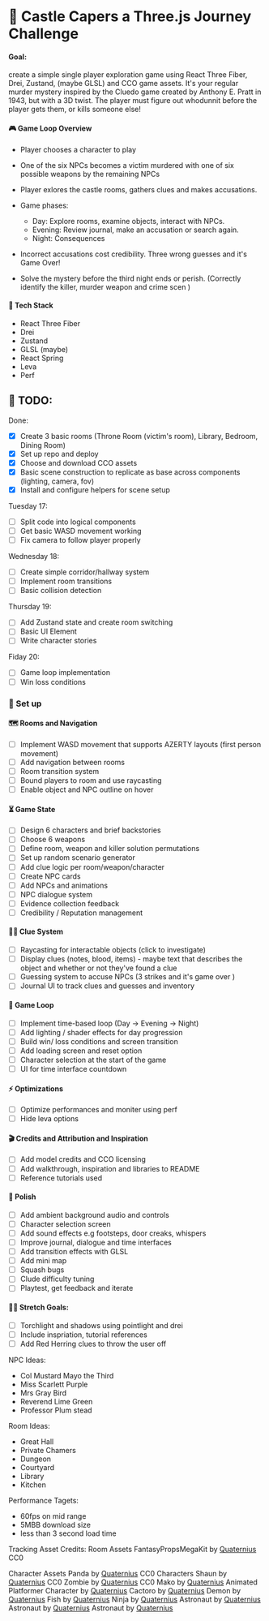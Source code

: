 # 🏰 Castle Capers a Three.js Journey Challenge

#### Goal:

create a simple single player exploration game using React Three Fiber, Drei, Zustand, (maybe GLSL) and CCO game assets. It's your regular murder mystery inspired by the Cluedo game created by Anthony E. Pratt in 1943, but with a 3D twist. The player must figure out whodunnit before the player gets them, or kills someone else!

#### 🎮 Game Loop Overview

- Player chooses a character to play
- One of the six NPCs becomes a victim murdered with one of six possible weapons by the remaining NPCs
- Player exlores the castle rooms, gathers clues and makes accusations.

- Game phases:
  - Day: Explore rooms, examine objects, interact with NPCs.
  - Evening: Review journal, make an accusation or search again.
  - Night: Consequences
- Incorrect accusations cost credibility. Three wrong guesses and it's Game Over!
- Solve the mystery before the third night ends or perish. (Correctly identify the killer, murder weapon and crime scen )

#### 🔧 Tech Stack

- React Three Fiber
- Drei
- Zustand
- GLSL (maybe)
- React Spring
- Leva
- Perf

## 🚧 TODO:

Done:

- [x] Create 3 basic rooms (Throne Room (victim's room), Library, Bedroom, Dining Room)
- [x] Set up repo and deploy
- [x] Choose and download CCO assets
- [x] Basic scene construction to replicate as base across components (lighting, camera, fov)
- [x] Install and configure helpers for scene setup

Tuesday 17:

- [ ] Split code into logical components
- [ ] Get basic WASD movement working
- [ ] Fix camera to follow player properly

Wednesday 18:

- [ ] Create simple corridor/hallway system
- [ ] Implement room transitions
- [ ] Basic collision detection

Thursday 19:

- [ ] Add Zustand state and create room switching
- [ ] Basic UI Element
- [ ] Write character stories

Fiday 20:

- [ ] Game loop implementation
- [ ] Win loss conditions

### 🔩 Set up

#### 🗺️ Rooms and Navigation

- [ ] Implement WASD movement that supports AZERTY layouts (first person movement)
- [ ] Add navigation between rooms
- [ ] Room transition system
- [ ] Bound players to room and use raycasting
- [ ] Enable object and NPC outline on hover

#### ⏳ Game State

- [ ] Design 6 characters and brief backstories
- [ ] Choose 6 weapons
- [ ] Define room, weapon and killer solution permutations
- [ ] Set up random scenario generator
- [ ] Add clue logic per room/weapon/character
- [ ] Create NPC cards
- [ ] Add NPCs and animations
- [ ] NPC dialogue system
- [ ] Evidence collection feedback
- [ ] Credibility / Reputation management

#### 🕵️‍♀️ Clue System

- [ ] Raycasting for interactable objects (click to investigate)
- [ ] Display clues (notes, blood, items) - maybe text that describes the object and whether or not they've found a clue
- [ ] Guessing system to accuse NPCs (3 strikes and it's game over )
- [ ] Journal UI to track clues and guesses and inventory

#### 🔂 Game Loop

- [ ] Implement time-based loop (Day -> Evening -> Night)
- [ ] Add lighting / shader effects for day progression
- [ ] Build win/ loss conditions and screen transition
- [ ] Add loading screen and reset option
- [ ] Character selection at the start of the game
- [ ] UI for time interface countdown

#### ⚡️ Optimizations

- [ ] Optimize performances and moniter using perf
- [ ] Hide leva options

#### 🎬 Credits and Attribution and Inspiration

- [ ] Add model credits and CCO licensing
- [ ] Add walkthrough, inspiration and libraries to README
- [ ] Reference tutorials used

#### 🧹 Polish

- [ ] Add ambient background audio and controls
- [ ] Character selection screen
- [ ] Add sound effects e.g footsteps, door creaks, whispers
- [ ] Improve journal, dialogue and time interfaces
- [ ] Add transition effects with GLSL
- [ ] Add mini map
- [ ] Squash bugs
- [ ] Clude difficulty tuning
- [ ] Playtest, get feedback and iterate

#### 🙆‍♀️ Stretch Goals:

- [ ] Torchlight and shadows using pointlight and drei
- [ ] Include inspriation, tutorial references
- [ ] Add Red Herring clues to throw the user off

NPC Ideas:

- Col Mustard Mayo the Third
- Miss Scarlett Purple
- Mrs Gray Bird
- Reverend Lime Green
- Professor Plum stead

Room Ideas:

- Great Hall
- Private Chamers
- Dungeon
- Courtyard
- Library
- Kitchen

Performance Tagets:

- 60fps on mid range
- 5MBB download size
- less than 3 second load time

Tracking Asset Credits:
Room Assets
FantasyPropsMegaKit by [Quaternius](https://quaternius.com/packs/fantasypropsmegakit.html) CC0

Character Assets
Panda by [Quaternius](https://poly.pizza/m/q1uJ28Hs8T) CC0
Characters Shaun by [Quaternius](https://poly.pizza/m/eJFT9MxzOM) CC0
Zombie by [Quaternius](https://poly.pizza/m/VlXjG0N8Eg) CC0
Mako by [Quaternius](https://poly.pizza/m/2urczqZ9Xf)
Animated Platformer Character by [Quaternius](https://poly.pizza/m/kKtL4zvS3n)
Cactoro by [Quaternius](https://poly.pizza/m/IGn9lhdama)
Demon by [Quaternius](https://poly.pizza/m/LnfIziKv4o)
Fish by [Quaternius](https://poly.pizza/m/ypEYhCImAB)
Ninja by [Quaternius](https://poly.pizza/m/xGYmeDpfTu)
Astronaut by [Quaternius](https://poly.pizza/m/zbtPq4dOJL)
Astronaut by [Quaternius](https://poly.pizza/m/OgeSH89Nmx)
Astronaut by [Quaternius](https://poly.pizza/m/0D54W8yfrA)
